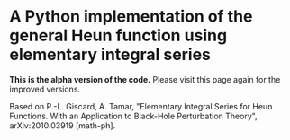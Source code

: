 # A Python implementation of the general Heun function using elementary integral series

**This is the alpha version of the code.** Please visit this page again for the improved versions. 

Based on P.-L. Giscard, A. Tamar, "Elementary Integral Series for Heun Functions. With an Application to Black-Hole Perturbation Theory", arXiv:2010.03919 [math-ph].
